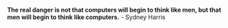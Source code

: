 **The real danger is not that computers will begin to think like men, but that men will begin to think like computers.** - Sydney Harris
